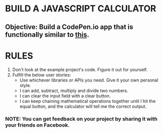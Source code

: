 #   BUILD A JAVASCRIPT CALCULATOR


##  Objective: Build a CodePen.io app that is functionally similar to [this](https://codepen.io/FreeCodeCamp/full/PNKdjo/).

#   RULES
1.  Don't look at the example project's code. Figure it out for yourself.
2.  Fulfill the below user stories: 
    - Use whichever libraries or APIs you need. Give it your own personal style.
    - I can add, subtract, multiply and divide two numbers.
    - I can clear the input field with a clear button.
    - I can keep chaining mathematical operations together until I hit the equal button, and the calculator will tell me the correct output.


### NOTE: You can get feedback on your project by sharing it with your friends on Facebook.